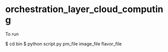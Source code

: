 # orchestration_layer_cloud_computing

To run

$ cd bin
$ python script.py pm_file image_file flavor_file
